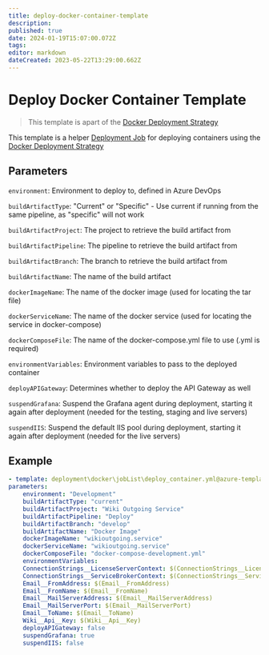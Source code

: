 ```yaml
---
title: deploy-docker-container-template
description: 
published: true
date: 2024-01-19T15:07:00.072Z
tags: 
editor: markdown
dateCreated: 2023-05-22T13:29:00.662Z
---
```


# Deploy Docker Container Template

> This template is apart of the [Docker Deployment Strategy](./deployment-strategies.md#docker-deployment-strategy)

This template is a helper [Deployment Job](https://docs.microsoft.com/en-us/azure/devops/pipelines/process/deployment-jobs?view=azure-devops) for deploying containers using the [Docker Deployment Strategy](./deployment-strategies.md#docker-deployment-strategy)

## Parameters

`environment`: Environment to deploy to, defined in Azure DevOps

`buildArtifactType`: "Current" or "Specific" - Use current if running from the same pipeline, as "specific" will not work

`buildArtifactProject`: The project to retrieve the build artifact from

`buildArtifactPipeline`: The pipeline to retrieve the build artifact from

`buildArtifactBranch`: The branch to retrieve the build artifact from

`buildArtifactName`: The name of the build artifact

`dockerImageName`: The name of the docker image (used for locating the tar file)

`dockerServiceName`: The name of the docker service (used for locating the service in docker-compose)

`dockerComposeFile`: The name of the docker-compose.yml file to use (.yml is required)

`environmentVariables`: Environment variables to pass to the deployed container

`deployAPIGateway`: Determines whether to deploy the API Gateway as well

`suspendGrafana`: Suspend the Grafana agent during deployment, starting it again after deployment (needed for the testing, staging and live servers)

`suspendIIS`: Suspend the default IIS pool during deployment, starting it again after deployment (needed for the live servers)

## Example

```yml
- template: deployment\docker\jobList\deploy_container.yml@azure-templates
parameters:
    environment: "Development"
    buildArtifactType: "current"
    buildArtifactProject: "Wiki Outgoing Service"
    buildArtifactPipeline: "Deploy"
    buildArtifactBranch: "develop"
    buildArtifactName: "Docker Image"
    dockerImageName: "wikioutgoing.service"
    dockerServiceName: "wikioutgoing.service"
    dockerComposeFile: "docker-compose-development.yml"
    environmentVariables:
    ConnectionStrings__LicenseServerContext: $(ConnectionStrings__LicenseServerContext)
    ConnectionStrings__ServiceBrokerContext: $(ConnectionStrings__ServiceBrokerContext)
    Email__FromAddress: $(Email__FromAddress)
    Email__FromName: $(Email__FromName)
    Email__MailServerAddress: $(Email__MailServerAddress)
    Email__MailServerPort: $(Email__MailServerPort)
    Email__ToName: $(Email__ToName)
    Wiki__Api__Key: $(Wiki__Api__Key)
    deployAPIGateway: false
    suspendGrafana: true
    suspendIIS: false
```
